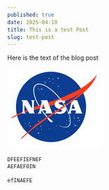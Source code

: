 ```yaml
---
published: true
date: 2025-04-10
title: This is a test Post
slug: test-post
---
```

Here is the text of the blog post

![](/public/img/NASA_logo.png)

```
DFEEFIEFNEF
AEFAEFOIN 

efINAEFE
```